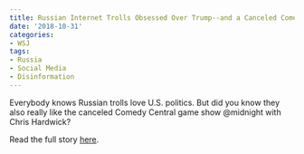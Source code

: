 ```yaml
---
title: Russian Internet Trolls Obsessed Over Trump--and a Canceled Comedy Show
date: '2018-10-31'
categories:
- WSJ
tags:
- Russia
- Social Media
- Disinformation
---
```

Everybody knows Russian trolls love U.S. politics. But did you know they also really like the canceled Comedy Central game show @midnight with Chris Hardwick?

Read the full story [here](https://www.wsj.com/articles/russian-internet-trolls-obsessed-over-trumpand-a-cancelled-comedy-show-1541000666?mod=hp_featst_pos3).